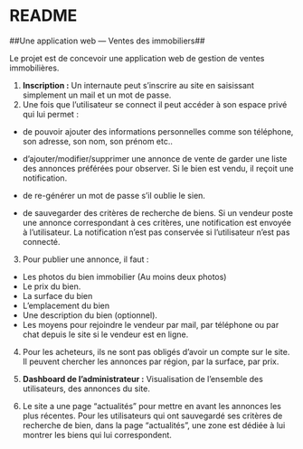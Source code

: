 # README #
##Une application web — Ventes des immobiliers##

Le projet est de concevoir une application web de gestion de ventes immobilières.

1. **Inscription :** Un internaute peut s’inscrire au site en saisissant simplement un mail et un mot de passe. 
2. Une fois que l’utilisateur se connect il peut accéder à son espace privé qui lui permet :

* de pouvoir ajouter des informations personnelles comme son téléphone, son adresse, son nom, 
son prénom etc..
* d’ajouter/modifier/supprimer une annonce de vente de garder une liste des annonces préférées pour observer. Si le bien est vendu, il reçoit une notification. 

* de re-générer un mot de passe s’il oublie le sien.

* de sauvegarder des critères de recherche de biens. Si un vendeur poste une annonce correspondant à ces critères, une notification est envoyée à l’utilisateur. La notification n’est pas conservée si l’utilisateur n’est pas connecté.

3. Pour publier une annonce, il faut : 

- Les photos du bien immobilier (Au moins deux photos)
- Le prix du bien.
- La surface du bien
- L’emplacement du bien
- Une description du bien (optionnel). 
- Les moyens pour rejoindre le vendeur par mail, par téléphone ou par chat depuis le site si le vendeur 
est en ligne.

4. Pour les acheteurs, ils ne sont pas obligés d’avoir un compte sur le site. Il peuvent chercher les annonces par région, par la surface, par prix. 

5. **Dashboard de l’administrateur :** Visualisation de l’ensemble des utilisateurs, des annonces du site. 

6. Le site a une page “actualités” pour mettre en avant les annonces les plus récentes. Pour les utilisateurs qui ont sauvegardé ses critères de recherche de bien, dans la page “actualités”, une zone est dédiée à lui montrer les biens qui lui correspondent.

